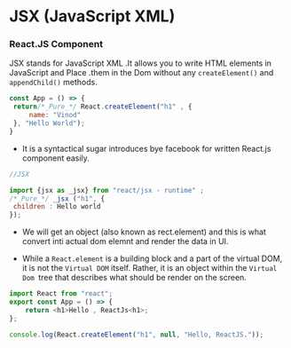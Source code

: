 # JSX (JavaScript XML)
### React.JS Component
   JSX stands for JavaScript XML .It allows you to write HTML elements in JavaScript and Place .them in the Dom without any   `createElement()` and `appendChild()` methods.

   ```JavaScript
   const App = () => {
    return/*_Pure_*/ React.createElement("h1" , {
        name: "Vinod" 
    }, "Hello World");
   }
   ```
   - It is a syntactical sugar introduces bye facebook for written React.js component easily.

   ```JavaScript
   //JSX
   
   import {jsx as _jsx} from "react/jsx - runtime" ;
   /*_Pure_*/ _jsx ("h1", {
    children : Hello world
   });
   ```
- We will get an object (also known as rect.element) and this is what convert inti actual dom elemnt and render the data in UI.

- While a `React.element` is a building block and a part of the virtual DOM, it is not the `Virtual DOM` itself. Rather, it is an object within the `Virtual Dom `tree that describes what should be render on the screen.

```javascript
import React from "react";
export const App = () => {
    return <h1>Hello , ReactJs<h1>;
};

console.log(React.createElement("h1", null, "Hello, ReactJS."));
```